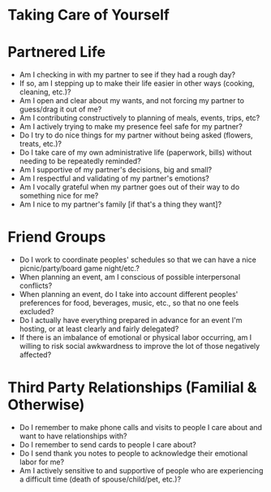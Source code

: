 # Taking Care of Yourself #

# Partnered Life #

* Am I checking in with my partner to see if they had a rough day?
* If so, am I stepping up to make their life easier in other ways (cooking, cleaning, etc.)?
* Am I open and clear about my wants, and not forcing my partner to guess/drag it out of me?
* Am I contributing constructively to planning of meals, events, trips, etc?
* Am I actively trying to make my presence feel safe for my partner?
* Do I try to do nice things for my partner without being asked (flowers, treats, etc.)?
* Do I take care of my own administrative life (paperwork, bills) without needing to be repeatedly reminded?
* Am I supportive of my partner's decisions, big and small?
* Am I respectful and validating of my partner's emotions?
* Am I vocally grateful when my partner goes out of their way to do something nice for me?
* Am I nice to my partner's family [if that's a thing they want]?

# Friend Groups

* Do I work to coordinate peoples' schedules so that we can have a nice picnic/party/board game night/etc.?
* When planning an event, am I conscious of possible interpersonal conflicts?
* When planning an event, do I take into account different peoples' preferences for food, beverages, music, etc., so that no one feels excluded?
* Do I actually have everything prepared in advance for an event I'm hosting, or at least clearly and fairly delegated?
* If there is an imbalance of emotional or physical labor occurring, am I willing to risk social awkwardness to improve the lot of those negatively affected?

# Third Party Relationships (Familial & Otherwise)

* Do I remember to make phone calls and visits to people I care about and want to have relationships with?
* Do I remember to send cards to people I care about?
* Do I send thank you notes to people to acknowledge their emotional labor for me?
* Am I actively sensitive to and supportive of people who are experiencing a difficult time (death of spouse/child/pet, etc.)?